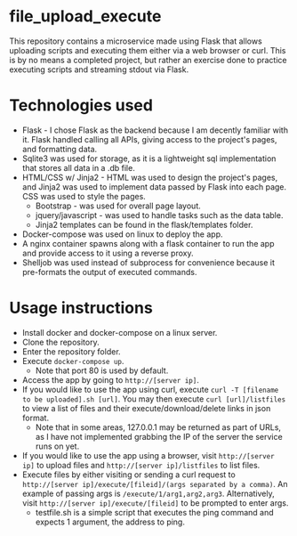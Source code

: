 
# file_upload_execute

This repository contains a microservice made using Flask that allows uploading scripts and executing them either via a web browser or curl. This is by no means a completed project, but rather an exercise done to practice executing scripts and streaming stdout via Flask.

# Technologies used

* Flask - I chose Flask as the backend because I am decently familiar with it. Flask handled calling all APIs, giving access to the project's pages, and formatting data.
* Sqlite3 was used for storage, as it is a lightweight sql implementation that stores all data in a .db file.
* HTML/CSS w/ Jinja2 - HTML was used to design the project's pages, and Jinja2 was used to implement data passed by Flask into each page. CSS was used to style the pages.
  * Bootstrap - was used for overall page layout.
  * jquery/javascript - was used to handle tasks such as the data table.  
  *   Jinja2 templates can be found in the flask/templates folder.
* Docker-compose was used on linux to deploy the app.
* A nginx container spawns along with a flask container to run the app and provide access to it using a reverse proxy.
* Shelljob was used instead of subprocess for convenience because it pre-formats the output of executed commands. 
# Usage instructions
* Install docker and docker-compose on a linux server.
* Clone the repository.
* Enter the repository folder.
* Execute ```docker-compose up```.
	* Note that port 80 is used by default.
* Access the app by going to ```http://[server ip]```. 
* If you would like to use the app using curl, execute ```curl -T [filename to be uploaded].sh [url]```. You may then execute ```curl [url]/listfiles``` to view a list of files  and their execute/download/delete links in json format.
	* Note that in some areas, 127.0.0.1 may be returned as part of URLs, as I have not implemented grabbing the IP of the server the service runs on yet.
* If you would like to use the app using a browser, visit ```http://[server ip]``` to upload files and ```http://[server ip]/listfiles``` to list files.
* Execute files by either visiting or sending a curl request to ```http://[server ip]/execute/[fileid]/(args separated by a comma)```. An example of passing args is ```/execute/1/arg1,arg2,arg3```. Alternatively, visit ```http://[server ip]/execute/[fileid]``` to be prompted to enter args.
	* testfile.sh is a simple script that executes the ping command and expects 1 argument, the address to ping.
